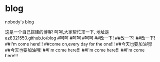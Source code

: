 blog
====

nobody's blog


这是一个自己搭建的博客!
呵呵,大家帮忙顶一下,
地址是az8321550.github.io/blog
#呵呵
#呵呵
#呵呵
##改一下!
##改一下!
##改一下!
##I'm come here!!!
##come on,every day for the one!!!
##今天也要加油哦!
##今天也要加油哦!
##I'm come here!!!
##I'm come here!!!
##I'm come here!!!
